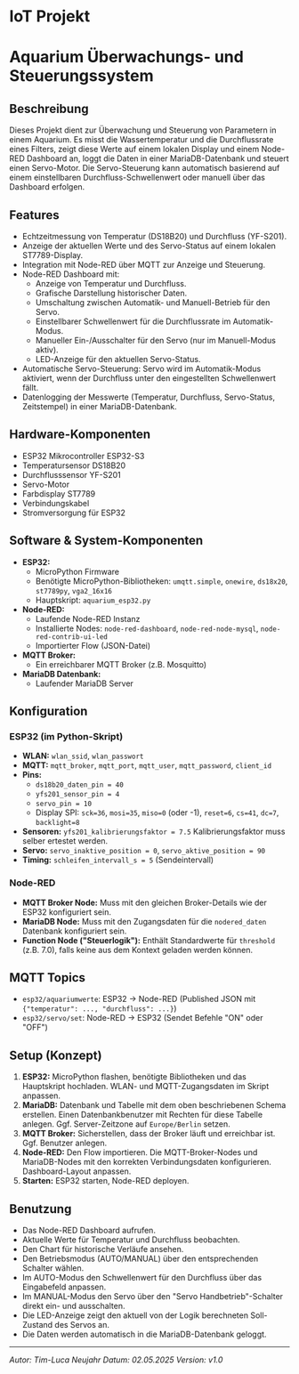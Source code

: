 # IoT Projekt
# Aquarium Überwachungs- und Steuerungssystem

## Beschreibung

Dieses Projekt dient zur Überwachung und Steuerung von Parametern in einem Aquarium. Es misst die Wassertemperatur und die Durchflussrate
eines Filters, zeigt diese Werte auf einem lokalen Display und einem Node-RED Dashboard an, loggt die Daten in einer MariaDB-Datenbank
und steuert einen Servo-Motor. Die Servo-Steuerung kann automatisch basierend auf einem einstellbaren Durchfluss-Schwellenwert oder 
manuell über das Dashboard erfolgen.

## Features

* Echtzeitmessung von Temperatur (DS18B20) und Durchfluss (YF-S201).
* Anzeige der aktuellen Werte und des Servo-Status auf einem lokalen ST7789-Display.
* Integration mit Node-RED über MQTT zur Anzeige und Steuerung.
* Node-RED Dashboard mit:
    * Anzeige von Temperatur und Durchfluss.
    * Grafische Darstellung historischer Daten.
    * Umschaltung zwischen Automatik- und Manuell-Betrieb für den Servo.
    * Einstellbarer Schwellenwert für die Durchflussrate im Automatik-Modus.
    * Manueller Ein-/Ausschalter für den Servo (nur im Manuell-Modus aktiv).
    * LED-Anzeige für den aktuellen Servo-Status.
* Automatische Servo-Steuerung: Servo wird im Automatik-Modus aktiviert, wenn der Durchfluss unter den eingestellten Schwellenwert fällt.
* Datenlogging der Messwerte (Temperatur, Durchfluss, Servo-Status, Zeitstempel) in einer MariaDB-Datenbank.

## Hardware-Komponenten

* ESP32 Mikrocontroller ESP32-S3
* Temperatursensor DS18B20
* Durchflusssensor YF-S201
* Servo-Motor
* Farbdisplay ST7789
* Verbindungskabel
* Stromversorgung für ESP32

## Software & System-Komponenten

* **ESP32:**
    * MicroPython Firmware
    * Benötigte MicroPython-Bibliotheken: `umqtt.simple`, `onewire`, `ds18x20`, `st7789py`, `vga2_16x16`
    * Hauptskript: `aquarium_esp32.py`
* **Node-RED:**
    * Laufende Node-RED Instanz
    * Installierte Nodes: `node-red-dashboard`, `node-red-node-mysql`, `node-red-contrib-ui-led`
    * Importierter Flow (JSON-Datei)
* **MQTT Broker:**
    * Ein erreichbarer MQTT Broker (z.B. Mosquitto)
* **MariaDB Datenbank:**
    * Laufender MariaDB Server

## Konfiguration

### ESP32 (im Python-Skript)

* **WLAN:** `wlan_ssid`, `wlan_passwort`
* **MQTT:** `mqtt_broker`, `mqtt_port`, `mqtt_user`, `mqtt_password`, `client_id`
* **Pins:**
    * `ds18b20_daten_pin = 40`
    * `yfs201_sensor_pin = 4`
    * `servo_pin = 10`
    * Display SPI: `sck=36`, `mosi=35`, `miso=0` (oder -1), `reset=6`, `cs=41`, `dc=7`, `backlight=8`
* **Sensoren:** `yfs201_kalibrierungsfaktor = 7.5` Kalibrierungsfaktor muss selber ertestet werden.
* **Servo:** `servo_inaktive_position = 0`, `servo_aktive_position = 90`
* **Timing:** `schleifen_intervall_s = 5` (Sendeintervall)

### Node-RED

* **MQTT Broker Node:** Muss mit den gleichen Broker-Details wie der ESP32 konfiguriert sein.
* **MariaDB Node:** Muss mit den Zugangsdaten für die `nodered_daten` Datenbank konfiguriert sein.
* **Function Node ("Steuerlogik"):** Enthält Standardwerte für `threshold` (z.B. 7.0), falls keine aus dem Kontext geladen werden können.

## MQTT Topics

* `esp32/aquariumwerte`: ESP32 -> Node-RED (Published JSON mit `{"temperatur": ..., "durchfluss": ...}`)
* `esp32/servo/set`: Node-RED -> ESP32 (Sendet Befehle "ON" oder "OFF")

## Setup (Konzept)

1.  **ESP32:** MicroPython flashen, benötigte Bibliotheken und das Hauptskript hochladen. WLAN- und MQTT-Zugangsdaten im Skript anpassen.
2.  **MariaDB:** Datenbank und Tabelle mit dem oben beschriebenen Schema erstellen. Einen Datenbankbenutzer mit Rechten für diese Tabelle anlegen. Ggf. Server-Zeitzone auf `Europe/Berlin` setzen.
3.  **MQTT Broker:** Sicherstellen, dass der Broker läuft und erreichbar ist. Ggf. Benutzer anlegen.
4.  **Node-RED:** Den Flow importieren. Die MQTT-Broker-Nodes und MariaDB-Nodes mit den korrekten Verbindungsdaten konfigurieren. Dashboard-Layout anpassen.
5.  **Starten:** ESP32 starten, Node-RED deployen.

## Benutzung

* Das Node-RED Dashboard aufrufen.
* Aktuelle Werte für Temperatur und Durchfluss beobachten.
* Den Chart für historische Verläufe ansehen.
* Den Betriebsmodus (AUTO/MANUAL) über den entsprechenden Schalter wählen.
* Im AUTO-Modus den Schwellenwert für den Durchfluss über das Eingabefeld anpassen.
* Im MANUAL-Modus den Servo über den "Servo Handbetrieb"-Schalter direkt ein- und ausschalten.
* Die LED-Anzeige zeigt den aktuell von der Logik berechneten Soll-Zustand des Servos an.
* Die Daten werden automatisch in die MariaDB-Datenbank geloggt.

---
*Autor: Tim-Luca Neujahr*
*Datum: 02.05.2025*
*Version: v1.0*
